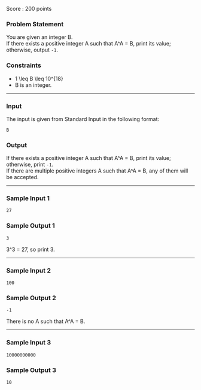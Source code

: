 Score : 200 points

### Problem Statement

You are given an integer B.  
If there exists a positive integer A such that A^A = B, print its value; otherwise, output `-1`.

### Constraints

* 1 \leq B \leq 10^{18}
* B is an integer.

---

### Input

The input is given from Standard Input in the following format:

```
B
```

### Output

If there exists a positive integer A such that A^A = B, print its value; otherwise, print `-1`.  
If there are multiple positive integers A such that A^A = B, any of them will be accepted.

---

### Sample Input 1

```
27
```

### Sample Output 1

```
3
```

3^3 = 27, so print 3.

---

### Sample Input 2

```
100
```

### Sample Output 2

```
-1
```

There is no A such that A^A = B.

---

### Sample Input 3

```
10000000000
```

### Sample Output 3

```
10
```